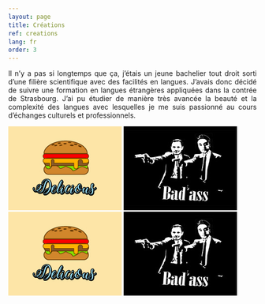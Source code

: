 ```yaml
---
layout: page
title: Créations
ref: creations
lang: fr
order: 3
---
```

<link rel="stylesheet" type="text/css" href="css/lightbox.min.css">

<div class="wrapper">

<p style="text-align:justify;">Il n’y a pas si longtemps que ça, j’étais un jeune bachelier tout droit sorti d’une filière scientifique avec des facilités en langues. J’avais donc décidé de suivre une formation en langues étrangères appliquées dans la contrée de Strasbourg. J’ai pu étudier de manière très avancée la beauté et la complexité des langues avec lesquelles je me suis passionné au cours d’échanges culturels et professionnels.</p>
    
<div class="gallery">
    
<a href="img/img1.jpg" data-lightbox="mygallery" data-title="Hamburger">
    <img src="img/img1_thumb.jpg"></a>

<a href="img/img2.jpg" data-lightbox="mygallery" data-title="Pulp Fiction revisité">
   <img src="img/img2_thumb.jpg"></a>

<a href="img/img1.jpg" data-lightbox="mygallery">
    <img src="img/img1_thumb.jpg"></a>

<a href="img/img2.jpg" data-lightbox="mygallery">
    <img src="img/img2_thumb.jpg"></a>
    
    
    
    
</div>

<script src="javascript/lightbox-plus-jquery.min.js"></script>